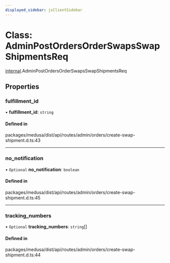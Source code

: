 ```yaml
---
displayed_sidebar: jsClientSidebar
---
```


# Class: AdminPostOrdersOrderSwapsSwapShipmentsReq

[internal](../modules/internal.md).AdminPostOrdersOrderSwapsSwapShipmentsReq

## Properties

### fulfillment\_id

• **fulfillment\_id**: `string`

#### Defined in

packages/medusa/dist/api/routes/admin/orders/create-swap-shipment.d.ts:43

___

### no\_notification

• `Optional` **no\_notification**: `boolean`

#### Defined in

packages/medusa/dist/api/routes/admin/orders/create-swap-shipment.d.ts:45

___

### tracking\_numbers

• `Optional` **tracking\_numbers**: `string`[]

#### Defined in

packages/medusa/dist/api/routes/admin/orders/create-swap-shipment.d.ts:44
